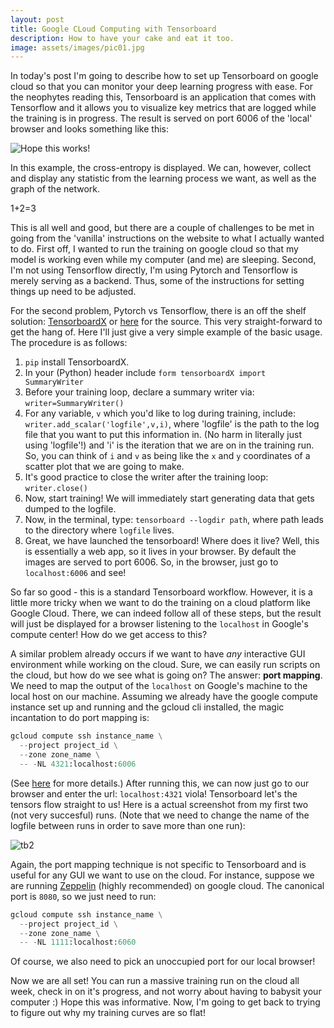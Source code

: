 ```yaml
---
layout: post
title: Google CLoud Computing with Tensorboard
description: How to have your cake and eat it too.
image: assets/images/pic01.jpg
---
```



In today's post I'm going to describe how to set up Tensorboard on google cloud so that you can monitor your deep learning progress with ease.  For the neophytes reading this, Tensorboard is an application that comes with Tensorflow and it allows you to visualize key metrics that are logged while the training is in progress.  The result is served on port 6006 of the 'local' browser and looks something like this:

<img src="https://drive.google.com/uc?id=1gPpKJsJA93PPs-etLmTmhoTo1UyZTSy6" alt="Hope this works!">


In this example, the cross-entropy is displayed.  We can, however, collect and display any statistic from the learning process we want, as well as the graph of the network.  

<div lang="latex"> 1+2=3</div>

This is all well and good, but there are a couple of challenges to be met in going from the 'vanilla' instructions on the website to what I actually wanted to do.  First off, I wanted to run the training on google cloud so that my model is working even while my computer (and me) are sleeping.  Second, I'm not using Tensorflow directly, I'm using Pytorch and Tensorflow is merely serving as a backend.  Thus, some of the instructions for setting things up need to be adjusted.

For the second problem, Pytorch vs Tensorflow, there is an off the shelf solution: <a href="https://pypi.org/project/tensorboardX/">TensorboardX</a> or <a href="https://github.com/lanpa/tensorboardX"> here</a> for the source.  This very straight-forward to get the hang of.  Here I'll just give a very simple example of the basic usage.  The procedure is as follows:

1. `pip` install TensorboardX.
2. In your (Python) header include `form tensorboardX import SummaryWriter`
3. Before your training loop, declare a summary writer via:
    `writer=SummaryWriter()`
4. For any variable, `v` which you'd like to log during training, include:  
`writer.add_scalar('logfile',v,i)`, where 'logfile' is the path to the log file that you want to put this information in.  (No harm in literally just using 'logfile'!) and 'i' is the iteration that we are on in the training run.  So, you can think of `i` and `v` as being like the `x` and `y` coordinates of a scatter plot that we are going to make.
5. It's good practice to close the writer after the training loop: `writer.close()`
6. Now, start training!  We will immediately start generating data that gets dumped to the logfile.
7. Now, in the terminal, type:
`tensorboard --logdir path`, where path leads to the directory where `logfile` lives.
8. Great, we have launched the tensorboard!  Where does it live?  Well, this is essentially a web app, so it lives in your browser.  By default the images are served to port 6006.  So, in the browser, just go to `localhost:6006` and see!

So far so good - this is a standard Tensorboard workflow.  However, it is a little more tricky when we want to do the training on a cloud platform like Google Cloud.  There, we can indeed follow all of these steps, but the result will just be displayed for a browser listening to the `localhost` in Google's compute center!  How do we get access to this?

A similar problem already occurs if we want to have *any* interactive GUI environment while working on the cloud.  Sure, we can easily run scripts on the cloud, but how do we see what is going on?  The answer: **port mapping**.  We need to map the output of the `localhost` on Google's machine to the local host on our machine.  Assuming we already have the google compute instance set up and running and the gcloud cli installed, the magic incantation to do port mapping is:

```python
gcloud compute ssh instance_name \
  --project project_id \
  --zone zone_name \
  -- -NL 4321:localhost:6006
```
(See <a href="https://cloud.google.com/solutions/connecting-securely">here</a> for more details.) After running this, we can now just go to our browser and enter the url: `localhost:4321` viola! Tensorboard let's the tensors flow straight to us!  Here is a actual screenshot from my first two (not very succesful) runs. (Note that we need to change the name of the logfile between runs in order to save more than one run):

<img src="https://drive.google.com/uc?id=1LQ_rl7UTwyVE91XXStlH9Obl-Tsp1GgT" alt="tb2">


Again, the port mapping technique is not specific to Tensorboard and is useful for any GUI we want to use on the cloud.  For instance, suppose we are running <a href="http://zeppelin.apache.org/">Zeppelin</a> (highly recommended) on google cloud.  The canonical port is `8080`, so we just need to run:

```python
gcloud compute ssh instance_name \
  --project project_id \
  --zone zone_name \
  -- -NL 1111:localhost:6060
```

Of course, we also need to pick an unoccupied port for our local browser!

Now we are all set!  You can run a massive training run on the cloud all week, check in on it's progress, and not worry about having to babysit your computer :) Hope this was informative.  Now, I'm going to get back to trying to figure out why my training curves are so flat!
